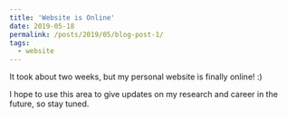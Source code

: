 ```yaml
---
title: 'Website is Online'
date: 2019-05-18
permalink: /posts/2019/05/blog-post-1/
tags:
  - website
---
```


It took about two weeks, but my personal website is finally online! :)

I hope to use this area to give updates on my research and career in the future, so stay tuned.